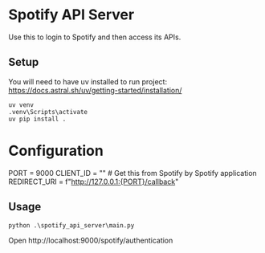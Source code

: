 # Spotify API Server

Use this to login to Spotify and then access its APIs.

## Setup

You will need to have uv installed to run project: https://docs.astral.sh/uv/getting-started/installation/

```
uv venv
.venv\Scripts\activate
uv pip install .
```

# Configuration

PORT = 9000
CLIENT_ID = "<id>" # Get this from Spotify by Spotify application
REDIRECT_URI = f"http://127.0.0.1:{PORT}/callback"

## Usage

```
python .\spotify_api_server\main.py
```

Open http://localhost:9000/spotify/authentication

